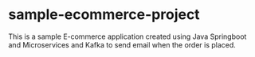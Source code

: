 # sample-ecommerce-project
This is a sample E-commerce application created using Java Springboot and Microservices and Kafka to send email when the order is placed.
